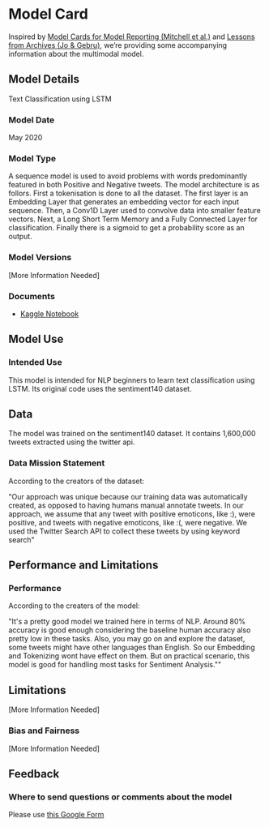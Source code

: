 
# Model Card

Inspired by [Model Cards for Model Reporting (Mitchell et al.)](https://arxiv.org/abs/1810.03993) and [Lessons from Archives (Jo & Gebru)](https://arxiv.org/pdf/1912.10389.pdf), we’re providing some accompanying information about the multimodal model.   

## Model Details

Text Classification using LSTM

### Model Date

May 2020

### Model Type

A sequence model is used to avoid problems with words predominantly featured in both Positive and Negative tweets. The model architecture is as follors. First a tokenisation is done to all the dataset. The first layer is an Embedding Layer that generates an embedding vector for each input sequence. Then, a Conv1D Layer used to convolve data into smaller feature vectors. Next, a Long Short Term Memory and a Fully Connected Layer for classification. Finally there is a sigmoid to get a probability score as an output.

### Model Versions

[More Information Needed]

### Documents

- [Kaggle Notebook](https://www.kaggle.com/code/arunrk7/nlp-beginner-text-classification-using-lstm/notebook?scriptVersionId=33960457)


## Model Use

### Intended Use

This model is intended for NLP beginners to learn text classification using LSTM. Its original code uses the sentiment140 dataset.

## Data

The model was trained on the sentiment140 dataset. It contains 1,600,000 tweets extracted using the twitter api.

### Data Mission Statement

According to the creators of the dataset:

"Our approach was unique because our training data was automatically created, as opposed to having humans manual annotate tweets. In our approach, we assume that any tweet with positive emoticons, like :), were positive, and tweets with negative emoticons, like :(, were negative. We used the Twitter Search API to collect these tweets by using keyword search"

## Performance and Limitations

### Performance

According to the creaters of the model:

"It's a pretty good model we trained here in terms of NLP. Around 80% accuracy is good enough considering the baseline human accuracy also pretty low in these tasks. Also, you may go on and explore the dataset, some tweets might have other languages than English. So our Embedding and Tokenizing wont have effect on them. But on practical scenario, this model is good for handling most tasks for Sentiment Analysis.""

## Limitations

[More Information Needed]

### Bias and Fairness

[More Information Needed]


## Feedback

### Where to send questions or comments about the model

Please use [this Google Form](https://forms.gle/Uv7afRH5dvY34ZEs9)

